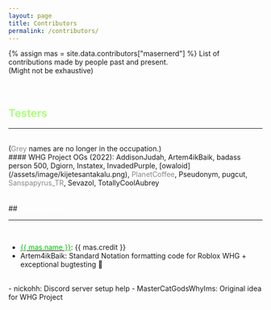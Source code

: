 ```yaml
---
layout: page
title: Contributors
permalink: /contributors/
---
```

{% assign mas = site.data.contributors["masernerd"] %}
List of contributions made by people past and present.<br>(Might not be exhaustive)  
<br>
<br>
## <font color="ACFF7C">Testers</font>
<div id="line-s"><hr /></div>
<br>
(<font color="#888888">Grey</font> names are no longer in the occupation.) <br>
#### WHG Project OGs (2022): 
AddisonJudah, Artem4ikBaik, badass person 500, Dgiorn, Instatex, InvadedPurple, [owaloid](/assets/image/kijetesantakalu.png), <font color="#888888">PlanetCoffee</font>, Pseudonym, pugcut, <font color="#888888">Sanspapyrus_TR</font>, Sevazol, TotallyCoolAubrey
<br>
<br>
<br>
## <font color="FFFFFF">Miscellaneous</font>
<div id="line-s"><hr /></div>
<br>

- <a href="{{ mas.link }}" title="{{ mas.name }}"><font color="{{ mas.color }}">{{ mas.name }}</font></a>: {{ mas.credit }} <br>
- Artem4ikBaik: Standard Notation formatting code for Roblox WHG + exceptional bugtesting &#x1F3C5;
<br>
- nickohh: Discord server setup help
- MasterCatGodsWhyIms: Original idea for WHG Project


